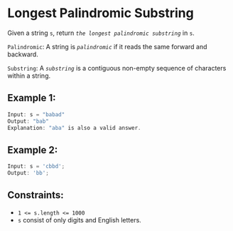# Longest Palindromic Substring

Given a string `s`, return _`the longest
palindromic substring`_ in `s`.

`Palindromic`: A string is _`palindromic`_ if it reads the same forward and backward.

`Substring`: A _`substring`_ is a contiguous non-empty sequence of characters within a string.

## Example 1:

```javascript
Input: s = "babad"
Output: "bab"
Explanation: "aba" is also a valid answer.
```

## Example 2:

```javascript
Input: s = 'cbbd';
Output: 'bb';
```

## Constraints:

- `1 <= s.length <= 1000`
- `s` consist of only digits and English letters.
